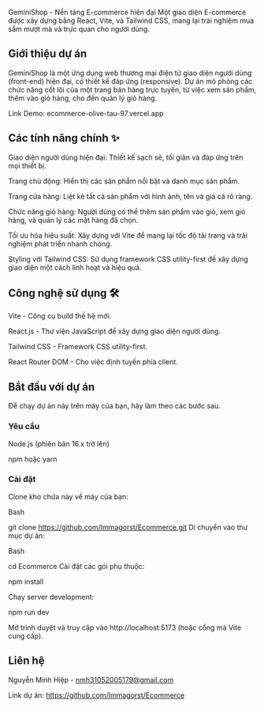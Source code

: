 GeminiShop - Nền tảng E-commerce hiện đại
Một giao diện E-commerce được xây dựng bằng React, Vite, và Tailwind CSS, mang lại trải nghiệm mua sắm mượt mà và trực quan cho người dùng.

## Giới thiệu dự án
GeminiShop là một ứng dụng web thương mại điện tử giao diện người dùng (front-end) hiện đại, có thiết kế đáp ứng (responsive). Dự án mô phỏng các chức năng cốt lõi của một trang bán hàng trực tuyến, từ việc xem sản phẩm, thêm vào giỏ hàng, cho đến quản lý giỏ hàng.

Link Demo: ecommerce-olive-tau-97.vercel.app

## Các tính năng chính ✨
Giao diện người dùng hiện đại: Thiết kế sạch sẽ, tối giản và đáp ứng trên mọi thiết bị.

Trang chủ động: Hiển thị các sản phẩm nổi bật và danh mục sản phẩm.

Trang cửa hàng: Liệt kê tất cả sản phẩm với hình ảnh, tên và giá cả rõ ràng.

Chức năng giỏ hàng: Người dùng có thể thêm sản phẩm vào giỏ, xem giỏ hàng, và quản lý các mặt hàng đã chọn.

Tối ưu hóa hiệu suất: Xây dựng với Vite để mang lại tốc độ tải trang và trải nghiệm phát triển nhanh chóng.

Styling với Tailwind CSS: Sử dụng framework CSS utility-first để xây dựng giao diện một cách linh hoạt và hiệu quả.

## Công nghệ sử dụng 🛠️
Vite - Công cụ build thế hệ mới.

React.js - Thư viện JavaScript để xây dựng giao diện người dùng.

Tailwind CSS - Framework CSS utility-first.

React Router DOM - Cho việc định tuyến phía client.

## Bắt đầu với dự án
Để chạy dự án này trên máy của bạn, hãy làm theo các bước sau.

### Yêu cầu
Node.js (phiên bản 16.x trở lên)

npm hoặc yarn

### Cài đặt
Clone kho chứa này về máy của bạn:

Bash

git clone https://github.com/Immagorst/Ecommerce.git
Di chuyển vào thư mục dự án:

Bash

cd Ecommerce
Cài đặt các gói phụ thuộc:

npm install

Chạy server development:

npm run dev

Mở trình duyệt và truy cập vào http://localhost:5173 (hoặc cổng mà Vite cung cấp).

## Liên hệ
Nguyễn Minh Hiệp - nmh31052005179@gmail.com

Link dự án: https://github.com/Immagorst/Ecommerce
